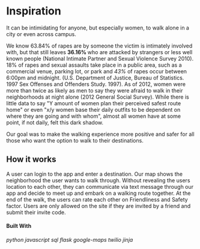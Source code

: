 <h1>Inspiration </h1>

It can be intimidating for anyone, but especially women, to walk alone in a city or even across campus.

We know 63.84% of rapes are by someone the victim is intimately involved with, but that still leaves <b>36.16% </b> who are attacked by strangers or less well known people (National Intimate Partner and Sexual Violence Survey 2010). 18% of rapes and sexual assaults take place in a public area, such as a commercial venue, parking lot, or park and <i>43%</i> of rapes occur between 6:00pm and midnight. (U.S. Department of Justice, Bureau of Statistics. 1997 Sex Offenses and Offenders Study. 1997). As of 2012, women were more than twice as likely as men to say they were afraid to walk in their neighborhoods at night alone (2012 General Social Survey). While there is little data to say "Y amount of women plan their perceived safest route home" or even "x/y women base their daily outfits to be dependent on where they are going and with whom", almost all women have at some point, if not daily, felt this dark shadow.

Our goal was to make the walking experience more positive and safer for all those who want the option to walk to their destinations.

<h2>How it works</h2>

A user can login to the app and enter a destination. Our map shows the neighborhood the user wants to walk through. Without revealing the users location to each other, they can communicate via text message through our app and decide to meet up and embark on a walking route together. At the end of the walk, the users can rate each other on Friendliness and Safety factor. Users are only allowed on the site if they are invited by a friend and submit their invite code.

<h4>Built With</h4>
<h6>
python
javascript
sql
flask
google-maps
twilio
jinja
<h6>
